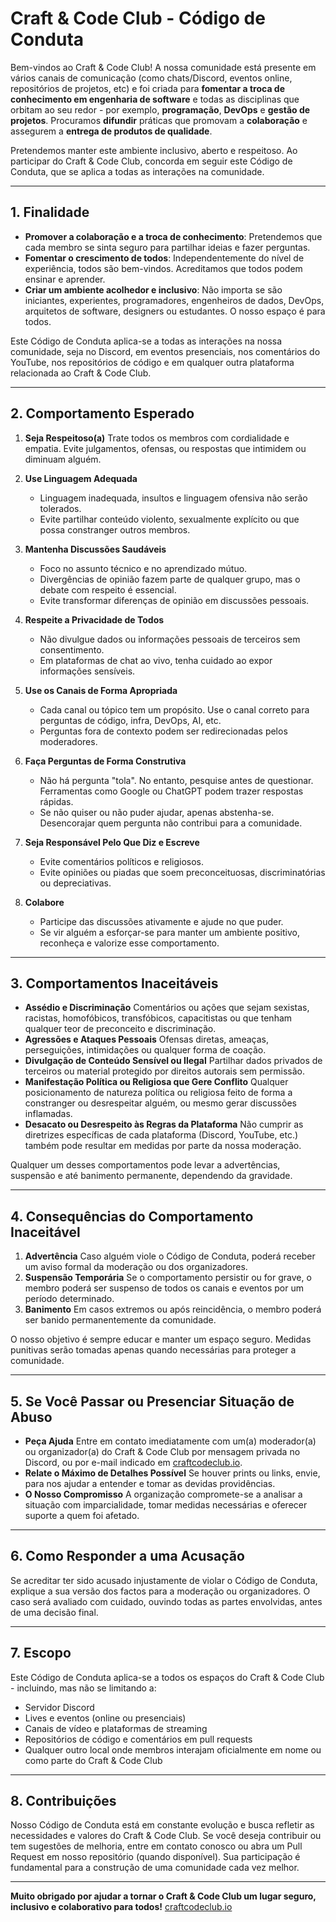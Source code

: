 # Craft & Code Club - Código de Conduta

Bem-vindos ao Craft & Code Club! A nossa comunidade está presente em vários canais de comunicação (como chats/Discord, eventos online, repositórios de projetos, etc) e foi criada para **fomentar a troca de conhecimento em engenharia de software** e todas as disciplinas que orbitam ao seu redor - por exemplo, **programação**, **DevOps** e **gestão de projetos**. Procuramos **difundir** práticas que promovam a **colaboração** e assegurem a **entrega de produtos de qualidade**.

Pretendemos manter este ambiente inclusivo, aberto e respeitoso. Ao participar do Craft & Code Club, concorda em seguir este Código de Conduta, que se aplica a todas as interações na comunidade.

---

## 1. Finalidade

- **Promover a colaboração e a troca de conhecimento**: Pretendemos que cada membro se sinta seguro para partilhar ideias e fazer perguntas.
- **Fomentar o crescimento de todos**: Independentemente do nível de experiência, todos são bem-vindos. Acreditamos que todos podem ensinar e aprender.
- **Criar um ambiente acolhedor e inclusivo**: Não importa se são iniciantes, experientes, programadores, engenheiros de dados, DevOps, arquitetos de software, designers ou estudantes. O nosso espaço é para todos.

Este Código de Conduta aplica-se a todas as interações na nossa comunidade, seja no Discord, em eventos presenciais, nos comentários do YouTube, nos repositórios de código e em qualquer outra plataforma relacionada ao Craft & Code Club.

---

## 2. Comportamento Esperado

1. **Seja Respeitoso(a)**
   Trate todos os membros com cordialidade e empatia. Evite julgamentos, ofensas, ou respostas que intimidem ou diminuam alguém.

2. **Use Linguagem Adequada**
   - Linguagem inadequada, insultos e linguagem ofensiva não serão tolerados.
   - Evite partilhar conteúdo violento, sexualmente explícito ou que possa constranger outros membros.

3. **Mantenha Discussões Saudáveis**
   - Foco no assunto técnico e no aprendizado mútuo.
   - Divergências de opinião fazem parte de qualquer grupo, mas o debate com respeito é essencial.
   - Evite transformar diferenças de opinião em discussões pessoais.

4. **Respeite a Privacidade de Todos**
   - Não divulgue dados ou informações pessoais de terceiros sem consentimento.
   - Em plataformas de chat ao vivo, tenha cuidado ao expor informações sensíveis.

5. **Use os Canais de Forma Apropriada**
   - Cada canal ou tópico tem um propósito. Use o canal correto para perguntas de código, infra, DevOps, AI, etc.
   - Perguntas fora de contexto podem ser redirecionadas pelos moderadores.

6. **Faça Perguntas de Forma Construtiva**
   - Não há pergunta "tola". No entanto, pesquise antes de questionar. Ferramentas como Google ou ChatGPT podem trazer respostas rápidas.
   - Se não quiser ou não puder ajudar, apenas abstenha-se. Desencorajar quem pergunta não contribui para a comunidade.

7. **Seja Responsável Pelo Que Diz e Escreve**
   - Evite comentários políticos e religiosos.
   - Evite opiniões ou piadas que soem preconceituosas, discriminatórias ou depreciativas.

8. **Colabore**
   - Participe das discussões ativamente e ajude no que puder.
   - Se vir alguém a esforçar-se para manter um ambiente positivo, reconheça e valorize esse comportamento.

---

## 3. Comportamentos Inaceitáveis

- **Assédio e Discriminação**
  Comentários ou ações que sejam sexistas, racistas, homofóbicos, transfóbicos, capacitistas ou que tenham qualquer teor de preconceito e discriminação.
- **Agressões e Ataques Pessoais**
  Ofensas diretas, ameaças, perseguições, intimidações ou qualquer forma de coação.
- **Divulgação de Conteúdo Sensível ou Ilegal**
  Partilhar dados privados de terceiros ou material protegido por direitos autorais sem permissão.
- **Manifestação Política ou Religiosa que Gere Conflito**
  Qualquer posicionamento de natureza política ou religiosa feito de forma a constranger ou desrespeitar alguém, ou mesmo gerar discussões inflamadas.
- **Desacato ou Desrespeito às Regras da Plataforma**
  Não cumprir as diretrizes específicas de cada plataforma (Discord, YouTube, etc.) também pode resultar em medidas por parte da nossa moderação.

Qualquer um desses comportamentos pode levar a advertências, suspensão e até banimento permanente, dependendo da gravidade.

---

## 4. Consequências do Comportamento Inaceitável

1. **Advertência**
   Caso alguém viole o Código de Conduta, poderá receber um aviso formal da moderação ou dos organizadores.
2. **Suspensão Temporária**
   Se o comportamento persistir ou for grave, o membro poderá ser suspenso de todos os canais e eventos por um período determinado.
3. **Banimento**
   Em casos extremos ou após reincidência, o membro poderá ser banido permanentemente da comunidade.

O nosso objetivo é sempre educar e manter um espaço seguro. Medidas punitivas serão tomadas apenas quando necessárias para proteger a comunidade.

---

## 5. Se Você Passar ou Presenciar Situação de Abuso

- **Peça Ajuda**
  Entre em contato imediatamente com um(a) moderador(a) ou organizador(a) do Craft & Code Club por mensagem privada no Discord, ou por e-mail indicado em [craftcodeclub.io](https://craftcodeclub.io).
- **Relate o Máximo de Detalhes Possível**
  Se houver prints ou links, envie, para nos ajudar a entender e tomar as devidas providências.
- **O Nosso Compromisso**
  A organização compromete-se a analisar a situação com imparcialidade, tomar medidas necessárias e oferecer suporte a quem foi afetado.

---

## 6. Como Responder a uma Acusação

Se acreditar ter sido acusado injustamente de violar o Código de Conduta, explique a sua versão dos factos para a moderação ou organizadores. O caso será avaliado com cuidado, ouvindo todas as partes envolvidas, antes de uma decisão final.

---

## 7. Escopo

Este Código de Conduta aplica-se a todos os espaços do Craft & Code Club - incluindo, mas não se limitando a:

- Servidor Discord
- Lives e eventos (online ou presenciais)
- Canais de vídeo e plataformas de streaming
- Repositórios de código e comentários em pull requests
- Qualquer outro local onde membros interajam oficialmente em nome ou como parte do Craft & Code Club

---

## 8. Contribuições

Nosso Código de Conduta está em constante evolução e busca refletir as necessidades e valores do Craft & Code Club. Se você deseja contribuir ou tem sugestões de melhoria, entre em contato conosco ou abra um Pull Request em nosso repositório (quando disponível). Sua participação é fundamental para a construção de uma comunidade cada vez melhor.

---

**Muito obrigado por ajudar a tornar o Craft & Code Club um lugar seguro, inclusivo e colaborativo para todos!**
[craftcodeclub.io](https://craftcodeclub.io)
